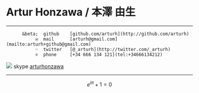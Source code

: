 Artur Honzawa / 本澤 由生
======

----------------  --------  ---------------------------------------------
          &beta;  github    [github.com/arturh](http://github.com/arturh)
               ✉  mail      [arturh@gmail.com](mailto:arturh+github@gmail.com)
               ☞  twitter   [@_arturh](http://twitter.com/_arturh)
               ✆  phone     [+34 666 134 121](tel:+34666134212)
![][skypestatus]  skype     [arturhonzawa](skype:arturhonzawa?call)
----------------  --------  ---------------------------------------------

[skypestatus]: http://mystatus.skype.com/smallicon/arturhonzawa

$$e^{i\pi}+1=0$$
